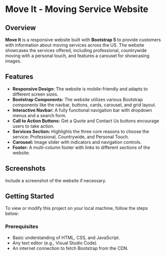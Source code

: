 # Move It - Moving Service Website

## Overview

**Move It** is a responsive website built with **Bootstrap 5** to provide customers with information about moving services across the US. The website showcases the services offered, including professional, countrywide moving with a personal touch, and features a carousel for showcasing images.

## Features

- **Responsive Design:** The website is mobile-friendly and adapts to different screen sizes.
- **Bootstrap Components:** The website utilizes various Bootstrap components like the navbar, buttons, cards, carousel, and grid layout.
- **Interactive Navbar:** A fully functional navigation bar with dropdown menus and a search form.
- **Call to Action Buttons:** Get a Quote and Contact Us buttons encourage users to take action.
- **Services Section:** Highlights the three core reasons to choose the service: Professional, Countrywide, and Personal Touch.
- **Carousel:** Image slider with indicators and navigation controls.
- **Footer:** A multi-column footer with links to different sections of the website.

## Screenshots

Include a screenshot of the website if necessary.

## Getting Started

To view or modify this project on your local machine, follow the steps below:

### Prerequisites

- Basic understanding of HTML, CSS, and JavaScript.
- Any text editor (e.g., Visual Studio Code).
- An internet connection to fetch Bootstrap from the CDN.
